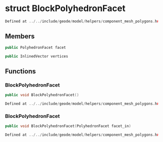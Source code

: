 # struct BlockPolyhedronFacet

```cpp
Defined at ../../include/geode/model/helpers/component_mesh_polygons.h#92
```

## Members

```cpp
public PolyhedronFacet facet

```

```cpp
public InlinedVector vertices

```



## Functions

### BlockPolyhedronFacet

```cpp
public void BlockPolyhedronFacet()
```

```cpp
Defined at ../../include/geode/model/helpers/component_mesh_polygons.h#94
```

### BlockPolyhedronFacet

```cpp
public void BlockPolyhedronFacet(PolyhedronFacet facet_in)
```

```cpp
Defined at ../../include/geode/model/helpers/component_mesh_polygons.h#95
```



